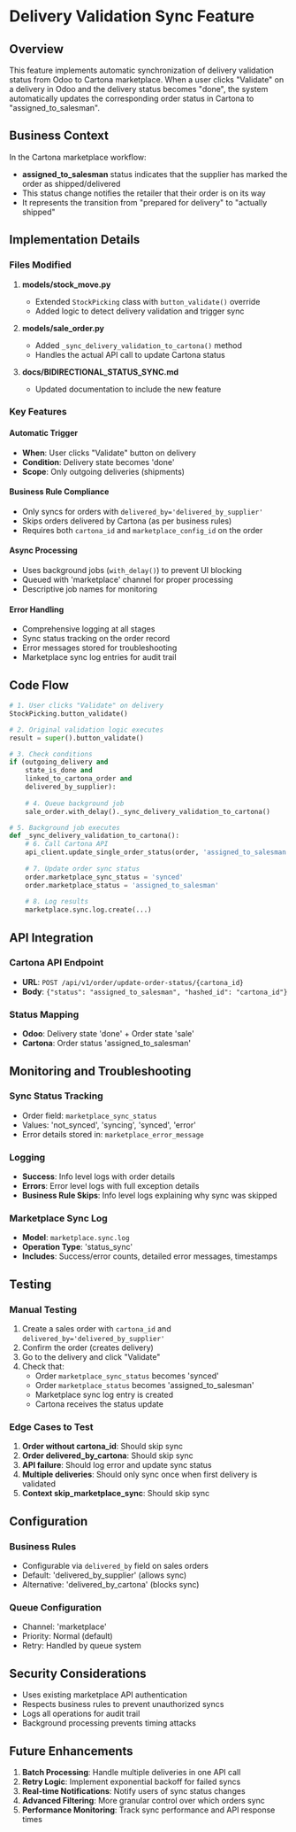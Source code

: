 # Delivery Validation Sync Feature

## Overview

This feature implements automatic synchronization of delivery validation status from Odoo to Cartona marketplace. When a user clicks "Validate" on a delivery in Odoo and the delivery status becomes "done", the system automatically updates the corresponding order status in Cartona to "assigned_to_salesman".

## Business Context

In the Cartona marketplace workflow:
- **assigned_to_salesman** status indicates that the supplier has marked the order as shipped/delivered
- This status change notifies the retailer that their order is on its way
- It represents the transition from "prepared for delivery" to "actually shipped"

## Implementation Details

### Files Modified

1. **models/stock_move.py**
   - Extended `StockPicking` class with `button_validate()` override
   - Added logic to detect delivery validation and trigger sync

2. **models/sale_order.py**
   - Added `_sync_delivery_validation_to_cartona()` method
   - Handles the actual API call to update Cartona status

3. **docs/BIDIRECTIONAL_STATUS_SYNC.md**
   - Updated documentation to include the new feature

### Key Features

#### Automatic Trigger
- **When**: User clicks "Validate" button on delivery
- **Condition**: Delivery state becomes 'done'
- **Scope**: Only outgoing deliveries (shipments)

#### Business Rule Compliance
- Only syncs for orders with `delivered_by='delivered_by_supplier'`
- Skips orders delivered by Cartona (as per business rules)
- Requires both `cartona_id` and `marketplace_config_id` on the order

#### Async Processing
- Uses background jobs (`with_delay()`) to prevent UI blocking
- Queued with 'marketplace' channel for proper processing
- Descriptive job names for monitoring

#### Error Handling
- Comprehensive logging at all stages
- Sync status tracking on the order record
- Error messages stored for troubleshooting
- Marketplace sync log entries for audit trail

## Code Flow

```python
# 1. User clicks "Validate" on delivery
StockPicking.button_validate()

# 2. Original validation logic executes
result = super().button_validate()

# 3. Check conditions
if (outgoing_delivery and 
    state_is_done and 
    linked_to_cartona_order and 
    delivered_by_supplier):
    
    # 4. Queue background job
    sale_order.with_delay()._sync_delivery_validation_to_cartona()

# 5. Background job executes
def _sync_delivery_validation_to_cartona():
    # 6. Call Cartona API
    api_client.update_single_order_status(order, 'assigned_to_salesman')
    
    # 7. Update order sync status
    order.marketplace_sync_status = 'synced'
    order.marketplace_status = 'assigned_to_salesman'
    
    # 8. Log results
    marketplace.sync.log.create(...)
```

## API Integration

### Cartona API Endpoint
- **URL**: `POST /api/v1/order/update-order-status/{cartona_id}`
- **Body**: `{"status": "assigned_to_salesman", "hashed_id": "cartona_id"}`

### Status Mapping
- **Odoo**: Delivery state 'done' + Order state 'sale'
- **Cartona**: Order status 'assigned_to_salesman'

## Monitoring and Troubleshooting

### Sync Status Tracking
- Order field: `marketplace_sync_status`
- Values: 'not_synced', 'syncing', 'synced', 'error'
- Error details stored in: `marketplace_error_message`

### Logging
- **Success**: Info level logs with order details
- **Errors**: Error level logs with full exception details
- **Business Rule Skips**: Info level logs explaining why sync was skipped

### Marketplace Sync Log
- **Model**: `marketplace.sync.log`
- **Operation Type**: 'status_sync'
- **Includes**: Success/error counts, detailed error messages, timestamps

## Testing

### Manual Testing
1. Create a sales order with `cartona_id` and `delivered_by='delivered_by_supplier'`
2. Confirm the order (creates delivery)
3. Go to the delivery and click "Validate"
4. Check that:
   - Order `marketplace_sync_status` becomes 'synced'
   - Order `marketplace_status` becomes 'assigned_to_salesman'
   - Marketplace sync log entry is created
   - Cartona receives the status update

### Edge Cases to Test
1. **Order without cartona_id**: Should skip sync
2. **Order delivered_by_cartona**: Should skip sync
3. **API failure**: Should log error and update sync status
4. **Multiple deliveries**: Should only sync once when first delivery is validated
5. **Context skip_marketplace_sync**: Should skip sync

## Configuration

### Business Rules
- Configurable via `delivered_by` field on sales orders
- Default: 'delivered_by_supplier' (allows sync)
- Alternative: 'delivered_by_cartona' (blocks sync)

### Queue Configuration
- Channel: 'marketplace'
- Priority: Normal (default)
- Retry: Handled by queue system

## Security Considerations

- Uses existing marketplace API authentication
- Respects business rules to prevent unauthorized syncs
- Logs all operations for audit trail
- Background processing prevents timing attacks

## Future Enhancements

1. **Batch Processing**: Handle multiple deliveries in one API call
2. **Retry Logic**: Implement exponential backoff for failed syncs
3. **Real-time Notifications**: Notify users of sync status changes
4. **Advanced Filtering**: More granular control over which orders sync
5. **Performance Monitoring**: Track sync performance and API response times 